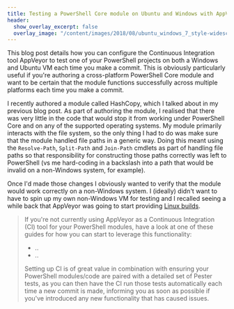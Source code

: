 ```yaml
---
title: Testing a PowerShell Core module on Ubuntu and Windows with AppVeyor
header:
  show_overlay_excerpt: false
  overlay_image: "/content/images/2018/08/ubuntu_windows_7_style-widescreen_wallpapers.jpg"
---
```

This blog post details how you can configure the Continuous Integration tool AppVeyor to test one of your PowerShell projects on both a Windows and Ubuntu VM each time you make a commit. This is obviously particularly useful if you're authoring a cross-platform PowerShell Core module and want to be certain that the module functions successfully across multiple platforms each time you make a commit.

I recently authored a module called HashCopy, which I talked about in my previous blog post. As part of authoring the module, I realised that there was very little in the code that would stop it from working under PowerShell Core and on any of the supported operating systems. My module primarily interacts with the file system, so the only thing I had to do was make sure that the module handled file paths in a generic way. Doing this meant using the `Resolve-Path`, `Split-Path` and `Join-Path` cmdlets as part of handling file paths so that responsibility for constructing those paths correctly was left to PowerShell (vs me hard-coding in a backslash into a path that would be invalid on a non-Windows system, for example).

Once I'd made those changes I obviously wanted to verify that the module would work correctly on a non-Windows system. I (ideally) didn't want to have to spin up my own non-Windows VM for testing and I recalled seeing a while back that AppVeyor was going to start providing [Linux builds](https://www.appveyor.com/docs/getting-started-with-appveyor-for-linux/).

> If you're not currently using AppVeyor as a Continuous Integration (CI) tool for your PowerShell modules, have a look at one of these guides for how you can start to leverage this functionality:
>
> - ..
> - ..
>
> Setting up CI is of great value in combination with ensuring your PowerShell modules/code are paired with a detailed set of Pester tests, as you can then have the CI run those tests automatically each time a new commit is made, informing you as soon as possible if you've introduced any new functionality that has caused issues.




